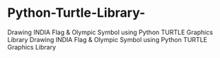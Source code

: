 # Python-Turtle-Library-
Drawing  INDIA Flag &amp; Olympic Symbol using Python TURTLE Graphics Library
Drawing  INDIA Flag & Olympic Symbol using Python TURTLE Graphics Library

